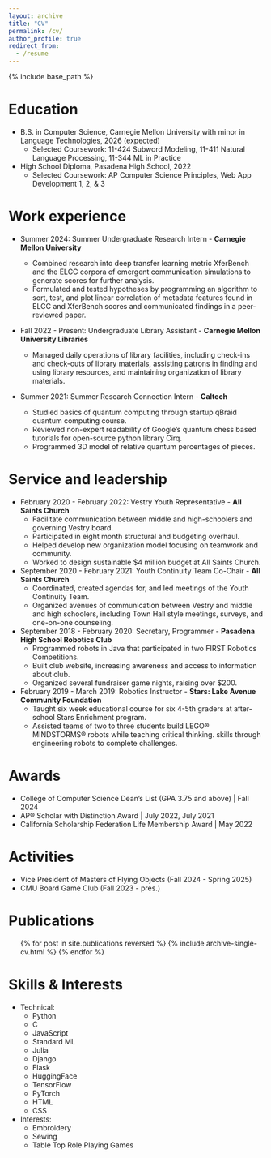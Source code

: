 ```yaml
---
layout: archive
title: "CV"
permalink: /cv/
author_profile: true
redirect_from:
  - /resume
---
```


{% include base_path %}

Education
======
* B.S. in Computer Science, Carnegie Mellon University with minor in Language Technologies, 2026 (expected)
  * Selected Coursework: 11-424 Subword Modeling, 11-411 Natural Language Processing, 11-344 ML in Practice
* High School Diploma, Pasadena High School, 2022
  * Selected Coursework: AP Computer Science Principles, Web App Development 1, 2, & 3

Work experience
======
* Summer 2024: Summer Undergraduate Research Intern - **Carnegie Mellon University**
  * Combined research into deep transfer learning metric XferBench and the ELCC corpora of emergent
communication simulations to generate scores for further analysis.
  * Formulated and tested hypotheses by programming an algorithm to sort, test, and plot linear correlation of
metadata features found in ELCC and XferBench scores and communicated findings in a peer-reviewed paper.

* Fall 2022 - Present: Undergraduate Library Assistant - **Carnegie Mellon University Libraries**
  * Managed daily operations of library facilities, including check-ins and check-outs of library materials, assisting
patrons in finding and using library resources, and maintaining organization of library materials.

* Summer 2021: Summer Research Connection Intern - **Caltech**
  * Studied basics of quantum computing through startup qBraid quantum computing course.
  * Reviewed non-expert readability of Google’s quantum chess based tutorials for open-source python library Cirq.
  * Programmed 3D model of relative quantum percentages of pieces.
  
Service and leadership
======
* February 2020 - February 2022: Vestry Youth Representative - **All Saints Church**
  * Facilitate communication between middle and high-schoolers and governing Vestry board.
  * Participated in eight month structural and budgeting overhaul.
  * Helped develop new organization model focusing on teamwork and community.
  * Worked to design sustainable $4 million budget at All Saints Church.
* September 2020 - February 2021: Youth Continuity Team Co-Chair - **All Saints Church**
  * Coordinated, created agendas for, and led meetings of the Youth Continuity Team.
  * Organized avenues of communication between Vestry and middle and high schoolers, including Town Hall style
meetings, surveys, and one-on-one counseling.
* September 2018 - February 2020: Secretary, Programmer - **Pasadena High School Robotics Club**
  * Programmed robots in Java that participated in two FIRST Robotics Competitions.
  * Built club website, increasing awareness and access to information about club.
  * Organized several fundraiser game nights, raising over $200.
* February 2019 - March 2019: Robotics Instructor - **Stars: Lake Avenue Community Foundation**
  * Taught six week educational course for six 4-5th graders at after-school Stars Enrichment program.
  * Assisted teams of two to three students build LEGO® MINDSTORMS® robots while teaching critical thinking.
skills through engineering robots to complete challenges.


Awards
======
*  College of Computer Science Dean’s List (GPA 3.75 and above) | Fall 2024
*  AP® Scholar with Distinction Award | July 2022, July 2021
*  California Scholarship Federation Life Membership Award | May 2022

Activities
======
* Vice President of Masters of Flying Objects (Fall 2024 - Spring 2025)
* CMU Board Game Club (Fall 2023 - pres.)

Publications
======
  <ul>{% for post in site.publications reversed %}
    {% include archive-single-cv.html %}
  {% endfor %}</ul>

Skills & Interests
======
* Technical:
  * Python
  * C
  * JavaScript
  * Standard ML
  * Julia
  * Django
  * Flask
  * HuggingFace
  * TensorFlow
  * PyTorch
  * HTML
  * CSS
* Interests:
  * Embroidery
  * Sewing
  * Table Top Role Playing Games
